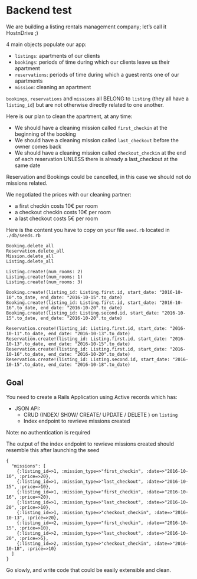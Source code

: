 # Backend test

We are building a listing rentals management company; let’s call it HostnDrive ;)

4 main objects populate our app:
- `listings`: apartments of our clients
- `bookings`: periods of time during which our clients leave us their apartment
- `reservations`: periods of time during which a guest rents one of our apartments
- `mission`: cleaning an apartment

`bookings`, `reservations` and `missions` all BELONG to `listing` (they all have a `listing_id`) but are not otherwise directly related to one another.

Here is our plan to clean the apartment, at any time:
- We should have a cleaning mission called `first_checkin` at the beginning of the booking
- We should have  a cleaning mission called `last_checkout` before the owner comes back
- We should have  a cleaning mission called `checkout_checkin` at the end of each reservation UNLESS there is already a last_checkout at the same date

Reservation and Bookings could be cancelled, in this case we should not do missions related.

We negotiated the prices with our cleaning partner:
- a first checkin costs 10€ per room
- a checkout checkin costs 10€ per room
- a last checkout costs 5€ per room

Here is the content you have to copy on your file `seed.rb` located in `./db/seeds.rb` 
```
Booking.delete_all
Reservation.delete_all
Mission.delete_all
Listing.delete_all

Listing.create!(num_rooms: 2)
Listing.create!(num_rooms: 1)
Listing.create!(num_rooms: 3)

Booking.create!(listing_id: Listing.first.id, start_date: "2016-10-10".to_date, end_date: "2016-10-15".to_date)
Booking.create!(listing_id: Listing.first.id, start_date: "2016-10-16".to_date, end_date: "2016-10-20".to_date)
Booking.create!(listing_id: Listing.second.id, start_date: "2016-10-15".to_date, end_date: "2016-10-20".to_date)

Reservation.create!(listing_id: Listing.first.id, start_date: "2016-10-11".to_date, end_date: "2016-10-13".to_date)
Reservation.create!(listing_id: Listing.first.id, start_date: "2016-10-13".to_date, end_date: "2016-10-15".to_date)
Reservation.create!(listing_id: Listing.first.id, start_date: "2016-10-16".to_date, end_date: "2016-10-20".to_date)
Reservation.create!(listing_id: Listing.second.id, start_date: "2016-10-15".to_date, end_date: "2016-10-18".to_date)
```

## Goal

You need to create a Rails Application using Active records which has:
 - JSON API:
   - CRUD (INDEX/ SH0W/ CREATE/ UPDATE / DELETE ) on `listing`
   - Index endpoint to revrieve missions created

Note: no authentication is required

The output of the index endpoint to revrieve missions created should resemble this after launching the seed
```
{
  "missions": [
    {:listing_id=>1, :mission_type=>"first_checkin", :date=>"2016-10-10", :price=>20},
    {:listing_id=>1, :mission_type=>"last_checkout", :date=>"2016-10-15", :price=>10},
    {:listing_id=>1, :mission_type=>"first_checkin", :date=>"2016-10-16", :price=>20},
    {:listing_id=>1, :mission_type=>"last_checkout", :date=>"2016-10-20", :price=>10},
    {:listing_id=>1, :mission_type=>"checkout_checkin", :date=>"2016-10-13", :price=>20},
    {:listing_id=>2, :mission_type=>"first_checkin", :date=>"2016-10-15", :price=>10},
    {:listing_id=>2, :mission_type=>"last_checkout", :date=>"2016-10-20", :price=>5},
    {:listing_id=>2, :mission_type=>"checkout_checkin", :date=>"2016-10-18", :price=>10}
  ]
}
```
Go slowly, and write code that could be easily extensible and clean.
